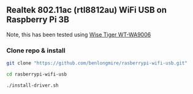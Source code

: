 ## Realtek 802.11ac (rtl8812au) WiFi USB on Raspberry Pi 3B

Note, this has been tested using [Wise Tiger WT-WA9006](http://www.wise-tiger.com/English/Product/256314300.html)

### Clone repo & install

```bash
git clone "https://github.com/benlongmire/rasberrypi-wifi-usb.git"

cd rasberrypi-wifi-usb

./install-driver.sh
```
